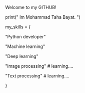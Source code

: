 Welcome to my GITHUB!

print("  Im Mohammad Taha Bayat.  ")

my_skills = {

"Python developer"

"Machine learning"

"Deep learning"

"Image processing"  # learning....

"Text processing"  # learning....

}
